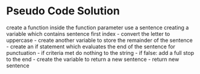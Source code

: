# Pseudo Code Solution
create a function
inside the function parameter use a sentence
creating a variable which contains sentence first index -
convert the letter to uppercase -
create another variable to store the remainder of the sentence -
create an if statement which evaluates the end of the sentence for punctuation -
if criteria met do nothing to the string -
if false: add a full stop to the end -
create the variable to return a new sentence -
return new sentence